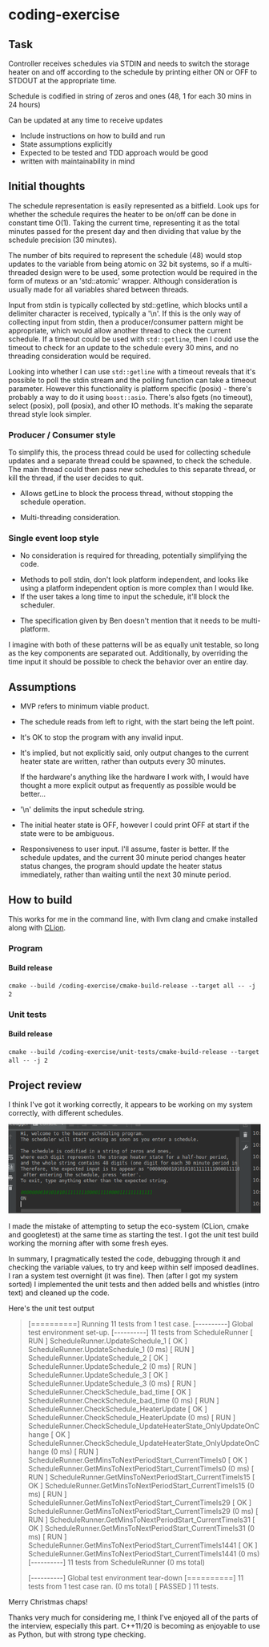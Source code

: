 # coding-exercise
## Task
Controller receives schedules via STDIN and needs to switch the storage heater on and off according to the schedule
by printing either ON or OFF to STDOUT at the appropriate time.

Schedule is codified in string of zeros and ones (48, 1 for each 30 mins in 24 hours)

Can be updated at any time to receive updates
- Include instructions on how to build and run
- State assumptions explicitly
- Expected to be tested and TDD approach would be good
- written with maintainability in mind

## Initial thoughts

The schedule representation is easily represented as a bitfield. Look ups for whether the schedule requires the heater
to be on/off can be done in constant time O(1). Taking the current time, representing it as the total minutes passed for
 the present day and then dividing that value by the schedule precision (30 minutes).

The number of bits required to represent the schedule (48) would stop updates to the variable from being atomic on
32 bit systems, so if a multi-threaded design were to be used, some protection would be required in the form of mutexs
or an 'std::atomic' wrapper. Although consideration is usually made for all variables shared between threads.

Input from stdin is typically collected by std::getline, which blocks until a delimiter character is received, typically
 a '\n'. If this is the only way of collecting input from stdin, then a producer/consumer pattern might be appropriate,
 which would allow another thread to check the current schedule. If a timeout could be used with `std::getline`,
 then I could use the timeout to check for an update to the schedule every 30 mins, and no threading consideration would
  be required.

Looking into whether I can use `std::getline` with a timeout reveals that it's possible to poll the stdin stream and the
polling function can take a timeout parameter. However this functionality is platform specific (posix) - there's
probably a way to do it using `boost::asio`. There's also fgets (no timeout), select (posix), poll (posix), and other IO
methods. It's making the separate thread style look simpler.

### Producer / Consumer style

To simplify this, the process thread could be used for collecting schedule updates and a separate thread could be
spawned, to check the schedule. The main thread could then pass new schedules to this separate thread,
or kill the thread, if the user decides to quit.
+ Allows getLine to block the process thread, without stopping the schedule operation.
- Multi-threading consideration.

### Single event loop style
+ No consideration is required for threading, potentially simplifying the code.
- Methods to poll stdin, don't look platform independent, and looks like using a platform independent option is more
  complex than I would like.
- If the user takes a long time to input the schedule, it'll block the scheduler.
+ The specification given by Ben doesn't mention that it needs to be multi-platform.

I imagine with both of these patterns will be as equally unit testable, so long as the key components are separated out.
 Additionally, by overriding the time input it should be possible to check the behavior over an entire day.

## Assumptions
+ MVP refers to minimum viable product.
+ The schedule reads from left to right, with the start being the left point.
+ It's OK to stop the program with any invalid input.
+ It's implied, but not explicitly said, only output changes to the current heater state are written, rather than
  outputs every 30 minutes.

  If the hardware's anything like the hardware I work with, I would have thought a more
  explicit output as frequently as possible would be better...
+ '\n' delimits the input schedule string.
+ The initial heater state is OFF, however I could print OFF at start if the state were to be ambiguous.
+ Responsiveness to user input.
        I'll assume, faster is better.
        If the schedule updates, and the current 30 minute period changes heater status changes, the program should update the heater status immediately, rather than waiting until the next 30 minute period.

## How to build

This works for me in the command line, with llvm clang and cmake installed along with [CLion](https://www.jetbrains.com/clion/).

### Program

#### Build release
`cmake --build /coding-exercise/cmake-build-release --target all -- -j 2`

### Unit tests

#### Build release
`cmake --build /coding-exercise/unit-tests/cmake-build-release --target all -- -j 2`

## Project review

I think I've got it working correctly, it appears to be working on my system correctly, with different schedules.

![Expected result photo given input at 2018-12-22T18-13-54](https://raw.githubusercontent.com/throwaway-github-account-alex/coding-exercise/master/ProgramScreenshot.png)

I made the mistake of attempting to setup the eco-system (CLion, cmake and googletest) at the same time as starting the
test. I got the unit test build working the morning after with some fresh eyes.

In summary, I pragmatically tested the code, debugging through it and checking the variable values, to try and keep within
self imposed deadlines. I ran a system test overnight (it was fine). Then (after I got my system sorted) I implemented the unit tests and then added bells and whistles (intro text) and cleaned up the code.

Here's the unit test output
> [==========] Running 11 tests from 1 test case.
> [----------] Global test environment set-up.
> [----------] 11 tests from ScheduleRunner
> [ RUN      ] ScheduleRunner.UpdateSchedule_1
> [       OK ] ScheduleRunner.UpdateSchedule_1 (0 ms)
> [ RUN      ] ScheduleRunner.UpdateSchedule_2
> [       OK ] ScheduleRunner.UpdateSchedule_2 (0 ms)
> [ RUN      ] ScheduleRunner.UpdateSchedule_3
> [       OK ] ScheduleRunner.UpdateSchedule_3 (0 ms)
> [ RUN      ] ScheduleRunner.CheckSchedule_bad_time
> [       OK ] ScheduleRunner.CheckSchedule_bad_time (0 ms)
> [ RUN      ] ScheduleRunner.CheckSchedule_HeaterUpdate
> [       OK ] ScheduleRunner.CheckSchedule_HeaterUpdate (0 ms)
> [ RUN      ] ScheduleRunner.CheckSchedule_UpdateHeaterState_OnlyUpdateOnChange
> [       OK ] ScheduleRunner.CheckSchedule_UpdateHeaterState_OnlyUpdateOnChange (0 ms)
> [ RUN      ] ScheduleRunner.GetMinsToNextPeriodStart_CurrentTimeIs0
> [       OK ] ScheduleRunner.GetMinsToNextPeriodStart_CurrentTimeIs0 (0 ms)
> [ RUN      ] ScheduleRunner.GetMinsToNextPeriodStart_CurrentTimeIs15
> [       OK ] ScheduleRunner.GetMinsToNextPeriodStart_CurrentTimeIs15 (0 ms)
> [ RUN      ] ScheduleRunner.GetMinsToNextPeriodStart_CurrentTimeIs29
> [       OK ] ScheduleRunner.GetMinsToNextPeriodStart_CurrentTimeIs29 (0 ms)
> [ RUN      ] ScheduleRunner.GetMinsToNextPeriodStart_CurrentTimeIs31
> [       OK ] ScheduleRunner.GetMinsToNextPeriodStart_CurrentTimeIs31 (0 ms)
> [ RUN      ] ScheduleRunner.GetMinsToNextPeriodStart_CurrentTimeIs1441
> [       OK ] ScheduleRunner.GetMinsToNextPeriodStart_CurrentTimeIs1441 (0 ms)
> [----------] 11 tests from ScheduleRunner (0 ms total)
>
> [----------] Global test environment tear-down
> [==========] 11 tests from 1 test case ran. (0 ms total)
> [  PASSED  ] 11 tests.


Merry Christmas chaps!

Thanks very much for considering me, I think I've enjoyed all of the parts of the interview, especially this part. C++11/20 is becoming as enjoyable to use as Python, but with strong type checking.